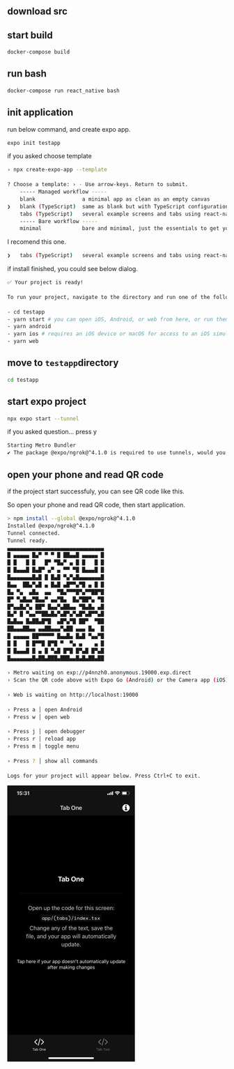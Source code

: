 ﻿

## download src


## start build

```sh
docker-compose build
```

## run bash

```sh
docker-compose run react_native bash
```

## init application

run below command, and create expo app.

```sh
expo init testapp
```


if you asked choose template

```sh
› npx create-expo-app --template

? Choose a template: › - Use arrow-keys. Return to submit.
    ----- Managed workflow -----
    blank               a minimal app as clean as an empty canvas
❯   blank (TypeScript)  same as blank but with TypeScript configuration
    tabs (TypeScript)   several example screens and tabs using react-navigation and TypeScript
    ----- Bare workflow -----
    minimal             bare and minimal, just the essentials to get you started
```

I recomend this one.

```sh
❯   tabs (TypeScript)   several example screens and tabs using react-navigation and TypeScript
```

if install finished, you could see below dialog.

```sh
✅ Your project is ready!

To run your project, navigate to the directory and run one of the following yarn commands.

- cd testapp
- yarn start # you can open iOS, Android, or web from here, or run them directly with the commands below.
- yarn android
- yarn ios # requires an iOS device or macOS for access to an iOS simulator
- yarn web
```

## move to `testapp`directory

```sh
cd testapp
```

## start expo project


```sh
npx expo start --tunnel
```

if you asked question... press y

```sh
Starting Metro Bundler
✔ The package @expo/ngrok@^4.1.0 is required to use tunnels, would you like to install it globally? ...y
```

## open your phone and read QR code

if the project start successfuly, you can see QR code like this.

So open your phone and read QR code, then start application.

```sh
> npm install --global @expo/ngrok@^4.1.0
Installed @expo/ngrok@^4.1.0
Tunnel connected.
Tunnel ready.
▄▄▄▄▄▄▄▄▄▄▄▄▄▄▄▄▄▄▄▄▄▄▄▄▄▄▄▄▄▄▄
█ ▄▄▄▄▄ █▄▀ ▀ ▀ █ ██▄▄█ ▄▄▄▄▄ █
█ █   █ █   █▀ ▀█▄▀ ▄ █ █   █ █
█ █▄▄▄█ █▄█▀ ▄▀ ▄ ▀▀ ▀█ █▄▄▄█ █
█▄▄▄▄▄▄▄█▄█ █ █▄█ ▀▄▀▄█▄▄▄▄▄▄▄█
█▄▄  ██▄▀▄█ ▄ █▄█ ▄█▀▀▄▀█ ▄ █ █
█▄ ▀▄  ▄█▄  ▄▄  ▀█▄▀▀▀█▀▄▀▀██▀█
█▀ ▀▄█▄▄▀█▄▄▀ ▄▄▀█▄  █▄▀██▀▄ ▀█
█▀▄▄█▄▀▄ ██▀ █▄▄▀▄██▄▄ ▀█▄█▄ ▄█
█▄▀ █ ▀▄▄▀▀██▄█▄▀▄█▀▄▀▄█▀▄█▀▀▄█
█▄█▄▄ █▄██▄█▀█  ▄█▀▄▀█ ██▀  ▀██
██▄▄▄██▄▄ ▄▄██▄▄▄▀▄██ ▄▄▄ █▄  █
█ ▄▄▄▄▄ ██▀▀▀▀▀ █▄▄█▄ █▄█ ▀▄▄▀█
█ █   █ █▀▀█ █▀█ ▀  ▀▄ ▄    ▄ █
█ █▄▄▄█ █ ▄ █ ▀▄█ █▀█ █▀▄█ █▀▄█
█▄▄▄▄▄▄▄█▄██▄███▄███▄▄█▄█▄██▄██

› Metro waiting on exp://p4nnzh0.anonymous.19000.exp.direct
› Scan the QR code above with Expo Go (Android) or the Camera app (iOS)

› Web is waiting on http://localhost:19000

› Press a │ open Android
› Press w │ open web

› Press j │ open debugger
› Press r │ reload app
› Press m │ toggle menu

› Press ? │ show all commands

Logs for your project will appear below. Press Ctrl+C to exit.

```


<img src="./screenshot/react_native_start.jpg">


